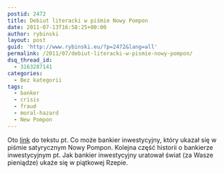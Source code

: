```yaml
---
postid: 2472
title: Debiut literacki w piśmie Nowy Pompon
date: 2011-07-13T16:58:25+00:00
author: rybinski
layout: post
guid: 'http://www.rybinski.eu/?p=2472&lang=all'
permalink: /2011/07/debiut-literacki-w-pismie-nowy-pompon/
dsq_thread_id:
  - 3163287141
categories:
  - Bez kategorii
tags:
  - banker
  - crisis
  - fraud
  - moral-hazard
  - New Pompon
---
```

Oto [link](http://nowypompon.pl/np_11/pages/07_11/artk/co_moze_bankier_inwestycyjny.html) do tekstu pt. Co może bankier inwestycyjny, który ukazał się w piśmie satyrycznym Nowy Pompon. Kolejna część historii o bankierze inwestycyjnym pt. Jak bankier inwestycyjny uratował świat (za Wasze pieniądze) ukaże się w piątkowej Rzepie.
